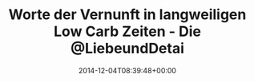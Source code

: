 ---
retweeted: false
source: <a href="http://mvilla.it/fenix" rel="nofollow">Fenix for Android</a>
entities:
  hashtags: []
  symbols: []
  user_mentions:
  - name: Michael Hein
    screen_name: LiebeUndDetail
    indices:
    - '57'
    - '72'
    id_str: '3329638714'
    id: '3329638714'
  urls:
  - url: http://t.co/McqgSzfcn7
    expanded_url: http://www.schoen-und-fein.de/goldene-worte-und-gebrannte-mandeln/
    display_url: schoen-und-fein.de/goldene-worte-…
    indices:
    - '111'
    - '133'
display_text_range:
- '0'
- '133'
favorite_count: '0'
id_str: '540425222072324096'
truncated: false
retweet_count: '0'
id: '540425222072324096'
possibly_sensitive: false
created_at: Thu Dec 04 08:39:48 +0000 2014
favorited: false
full_text: 'Worte der Vernunft in langweiligen Low Carb Zeiten - Die [@LiebeundDetail](https://twitter.com/LiebeundDetail)
  zeigt wie ihr gebrannte Mandeln baut:'
lang: de
quote_url: http://www.schoen-und-fein.de/goldene-worte-und-gebrannte-mandeln/
tags:
- pesos/twitter
date: '2014-12-04T08:39:48+00:00'
src: https://twitter.com/bascht/status/540425222072324096
original_url: https://twitter.com/bascht/status/540425222072324096
type: twitter_tweet
text: 'Worte der Vernunft in langweiligen Low Carb Zeiten - Die [@LiebeundDetail](https://twitter.com/LiebeundDetail)
  zeigt wie ihr gebrannte Mandeln baut:'
title: Worte der Vernunft in langweiligen Low Carb Zeiten - Die @LiebeundDetai

---